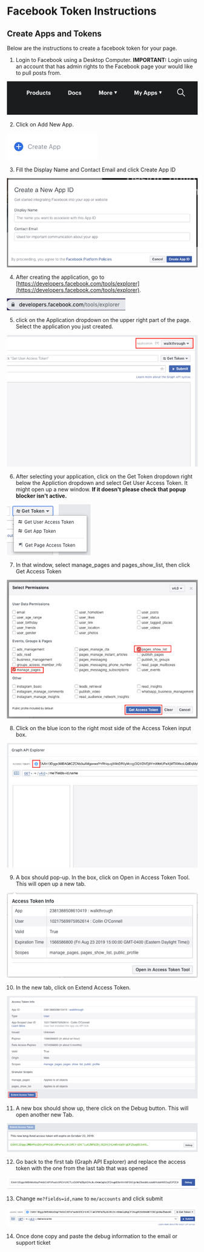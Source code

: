 # Facebook Token Instructions

## Create Apps and Tokens
Below are the instructions to create a facebook token for your page.

1. Login to Facebook using a Desktop Computer. **IMPORTANT:** Login using an account that has admin rights to the Facebook page your would like to pull posts from.

![Facebook Developer Menu](../images/developer-facebook-menu.png)

2. Click on Add New App.

![Create App Link](../images/create-app-link.png)

3. Fill the Display Name and Contact Email and click Create App ID

![New App ID](../images/create-new-app-id.png)

4. After creating the application, go to [https://developers.facebook.com/tools/explorer](https://developers.facebook.com/tools/explorer).

![Graph API Explorer url](../images/developer-explorer.png)

5. click on the Application dropdown on the upper right part of the page. Select the application you just created.

![Graph API Explorer url](../images/graph-api-explorer-outline.png)

6. After selecting your application, click on the Get Token dropdown right below the Appliction dropdown and select Get User Access Token. It might open up a new window. **If it doesn't please check that popup blocker isn't active.**

![Get Token Dropdown](../images/get-token-dropdown.png)

7. In that window, select manage_pages and pages_show_list, then click Get Access Token

![Select Permissions Window](../images/select-permissions-window.png)

8. Click on the blue icon to the right most side of the Access Token input box.

![Blue Icon Outline](../images/graph-api-explorer-blue-outline.png)

9. A box should pop-up. In the box, click on Open in Access Token Tool. This will open up a new tab.

![Access Token Info Dropdown](../images/access-token-dropdown.png)

10. In the new tab, click on Extend Access Token.

![Extend Access Token Outline](../images/extend-access-token-outline.png)

11. A new box should show up, there click on the Debug button. This will open another new Tab.

![Debug Button and Key](../images/debug-button.png)

12. Go back to the first tab (Graph API Explorer) and replace the access token with the one from the last tab that was opened

![Replace Key](../images/replaced-key-access-token.png)

13. Change ```me?fields=id,name``` to ```me/accounts``` and click submit

![Change to ME/Accounts](../images/me-accounts.png)

14. Once done copy and paste the debug information to the email or support ticket

<!-- ## Delete Apps

1. If you need to delete an App please go  -->
